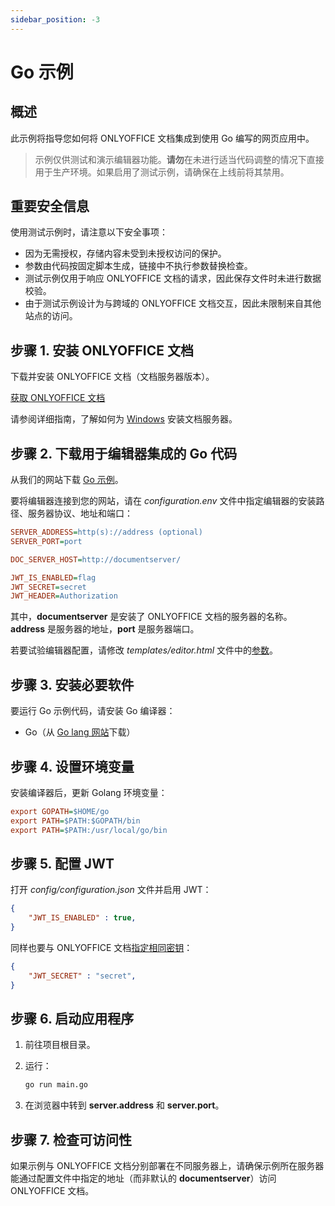 ```yaml
---
sidebar_position: -3
---
```


# Go 示例

## 概述​

此示例将指导您如何将 ONLYOFFICE 文档集成到使用 Go 编写的网页应用中。

> 示例仅供测试和演示编辑器功能。**请勿**在未进行适当代码调整的情况下直接用于生产环境。如果启用了测试示例，请确保在上线前将其禁用。

## 重要安全信息​

使用测试示例时，请注意以下安全事项：

- 因为无需授权，存储内容未受到未授权访问的保护。  
- 参数由代码按固定脚本生成，链接中不执行参数替换检查。  
- 测试示例仅用于响应 ONLYOFFICE 文档的请求，因此保存文件时未进行数据校验。  
- 由于测试示例设计为与跨域的 ONLYOFFICE 文档交互，因此未限制来自其他站点的访问。

## 步骤 1. 安装 ONLYOFFICE 文档

下载并安装 ONLYOFFICE 文档（文档服务器版本）。

[获取 ONLYOFFICE 文档](https://www.onlyoffice.com/zh/download-docs.aspx?from=api#docs-developer)

请参阅详细指南，了解如何为 [Windows](https://helpcenter.onlyoffice.com/docs/installation/docs-developer-install-windows.aspx) 安装文档服务器。

## 步骤 2. 下载用于编辑器集成的 Go 代码​

从我们的网站下载 [Go 示例](./language-specific-examples.md)。

要将编辑器连接到您的网站，请在 *configuration.env* 文件中指定编辑器的安装路径、服务器协议、地址和端口：

``` ini
SERVER_ADDRESS=http(s)://address (optional)
SERVER_PORT=port

DOC_SERVER_HOST=http://documentserver/

JWT_IS_ENABLED=flag
JWT_SECRET=secret
JWT_HEADER=Authorization
```

其中，**documentserver** 是安装了 ONLYOFFICE 文档的服务器的名称。
**address** 是服务器的地址，**port** 是服务器端口。

若要试验编辑器配置，请修改 *templates/editor.html* 文件中的[参数](/docs/docs-api/usage-api/advanced-parameters.md)。

## 步骤 3. 安装必要软件​
要运行 Go 示例代码，请安装 Go 编译器：

* Go（从 [Go lang 网站](https://golang.org/)下载）

## 步骤 4. 设置环境变量​

安装编译器后，更新 Golang 环境变量：

``` ini
export GOPATH=$HOME/go
export PATH=$PATH:$GOPATH/bin
export PATH=$PATH:/usr/local/go/bin
```

## 步骤 5. 配置 JWT​

打开 *config/configuration.json* 文件并启用 JWT：

``` json
{
    "JWT_IS_ENABLED" : true,
}
```

同样也要与 ONLYOFFICE 文档[指定相同密钥](https://helpcenter.onlyoffice.com/installation/docs-configure-jwt.aspx)：

``` json
{
    "JWT_SECRET" : "secret",
}
```

## 步骤 6. 启动应用程序​

1. 前往项目根目录。
2. 运行：

    ``` sh 
    go run main.go
    ```

3. 在浏览器中转到 **server.address** 和 **server.port**。

## 步骤 7. 检查可访问性

如果示例与 ONLYOFFICE 文档分别部署在不同服务器上，请确保示例所在服务器能通过配置文件中指定的地址（而非默认的 **documentserver**）访问 ONLYOFFICE 文档。
